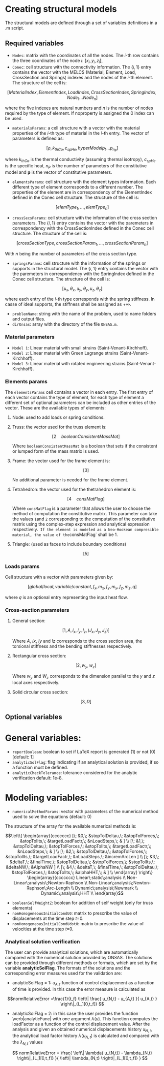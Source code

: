 # Creating structural models

The structural models are defined through a set of variables definitions in a .m script.

## Required variables

* `Nodes`: matrix with the coordinates of all the nodes. The $i$-th row contains the three coordinates of the node $i$: $[x_i , \, y_i ,\, z_i]$,
* `Conec`: cell structure with the connectivity information. The $\{i,1\}$ entry contains the vector with the MELCS (Material, Element, Load, CrossSection and Springs) indexes and the nodes of the $i$-th element.
The structure of the cell is:
```math
[ MaterialIndex, \, ElementIndex, \, LoadIndex, \, CrossSectionIndex, \, SpringIndex, \, Node_1 \dots Node_{n} ]
```
where the five indexes are natural numbers and $n$ is the number of nodes required by the type of element. If noproperty is assigned the $0$ index can be used. 
* `materialsParams`: a cell structure with a vector with the material properties of the $i$-th type of material in the $i$-th entry.
The vector of parameters is defined as:
```math
[ \rho, \, k_{thCo}, \, c_{spHe}, \, hyperModel  p_1 \dots p_{n_P} ]
```
where $k_{thCo}$ is the thermal conductivity (assuming thermal isotropy), $c_{spHe}$ is the specific heat, $n_P$ is the number of parameters of the constitutive model and $\mathbf{p}$ is the vector of constitutive parameters.
* `elementsParams`: cell structure with the element types information. Each different type of element corresponds to a different number. The properties of the element are in correspondency of the ElementIndex defined in the Conec cell structure. The structure of the cell is:
```math
[ elemType_{1}, \dots, elemType_{n} ] 
```
* `crossSecsParams`: cell structure with the information of the cross section parameters. The $\{i,1\}$ entry contains the vector with the paremeters in correspondency with the CrossSectionIndex defined in the Conec cell structure. 
The structure of the cell is:
```math
[crossSectionType, crossSectionParam_{1}, \dots, crossSectionParam_{n}]
```
With $n$ being the number of parameters of the cross section type.
* `springsParams`: cell structure with the information of the springs or supports in the structural model. The $\{i,1\}$ entry contains the vector with the paremeters in correspondency with the SpringIndex defined in the Conec cell structure. 
The structure of the cell is:
```math
[ u_x, \theta_x, u_y, \theta_y, u_z, \theta_z ]
```
where each entry of the $i$-th type corresponds with the spring stiffness. In casse of ideal supports, the stiffness shall be assigned as $+\infty$.
* `problemName`: string with the name of the problem, used to name folders and output files. 
* `dirOnsas`: array with the directory of the file `ONSAS.m`.

### Material parameters

* `Model 1`: Linear material with small strains (Saint-Venant-Kirchhoff).  
* `Model 2`: Linear material with Green Lagrange strains (Saint-Venant-Kirchhoff).  
* `Model 3`: Linear material with rotated engineering strains (Saint-Venant-Kirchhoff).  

### Elements params
  The `elementsParams` cell contains a vector in each entry. The first entry of each vector contains the type of element, for each type of element a different set of optional parameters can be included as other entries of the vector. These are the available types of elements:

1. Node: used to add loads or spring conditions.
1. Truss: the vector used for the truss element is:

   ```math 
   [ 2 \quad booleanConsistentMassMat ]
   ```

   Where `booleanConsistentMassMat` is a boolean that sets if the consistent or lumped form of the mass matrix is used.

1. Frame: the vector used for the frame element is:

   ``` math 
   [ 3 ]
   ```
   
   No additional parameter is needed for the frame element.
   
1. Tetrahedron: the vector used for the thetrahedron element is:

   ``` math 
   [ 4 \quad consMatFlag ] 
   ```
   
   Where `consMatFlag` is a parameter that allows the user to choose the method of computation the constitutive matrix. This parameter can take the values `1`and `2` corresponding to the computation of the constitutive matrix using the complex-step expression and analytical expression respectively.` 
   If the element is modeled as a Neo-Hookean compresible material, the value of the `consMatFlag` shall be 1.
   
1. Triangle: (used as faces to include boundary conditions) 

   ``` math 
   [ 5 ] 
   ```

### Loads params

Cell structure with a vector with parameters given by:

```math
[ global/local,\,  variable/constant,\,  f_x,\, m_x,\,  f_y,\, m_y,\,  f_z,\,  m_z,  q ]
```
where $q$ is an optional entry representing the input heat flow.


### Cross-section parameters

1. General section:

   ```math
   [ 1,A,I_x,I_y,I_z,(J_x,J_y,J_z) ]
   ```
   
   Where $A$, $Ix$, $Iy$ and $Iz$ corresponds to the cross section area, the torsional stiffness and the bending stiffnesses respectively.

1. Rectangular cross section:

   ```math  
   [2,w_y,w_z]
   ```
   
   Where $w_y$ and $W_z$ corresponds to the dimension parallel to the $y$ and $z$ local axes respectively.

1. Solid circular cross section:
   
   ```math 
   [3,D]
   ```



## Optional variables

# General variables:

* `reportBoolean`: boolean to set if LaTeX report is generated (1) or not (0) [default: 1]
* `analyticSolFlag`: flag indicating if an analytical solution is provided, if so a function must be defined.
* `analyticCheckTolerance`: tolerance considered for the analytic verification default: 1e-8.

# Modeling variables:

* `numericalMethodParams`: vector with parameters of the numerical method used to solve the equations (default: 0)

The structure of the array for the available numerical methods is:

```math
\left\{
\begin{array}{ccccccc}
[\; &0,\; &stopTolDeltau,\; &stopTolForces,\; &stopTolIts,\; &targetLoadFactr,\; &nLoadSteps,\; & ] \\
[\; &1,\; &stopTolDeltau,\; &stopTolForces,\; &stopTolIts,\; &targetLoadFactr,\; &nLoadSteps,\; & ] \\
[\; &2,\; &stopTolDeltau,\; &stopTolForces,\; &stopTolIts,\; &targetLoadFactr,\; &nLoadSteps,\; &incremArcLen ] \\
[\; &3,\; &deltaT,\; &finalTime,\; &stopTolDeltau,\; &stopTolForces,\; &stopTolIts,\; &deltaNW,\; &AlphaNW ] \\
[\; &4,\; &deltaT,\; &finalTime,\; &stopTolDeltau,\; &stopTolForces,\; &stopTolIts,\; &alphaHHT,\; & ] \\
\end{array}
\right\}
\begin{array}{ccccccc}
Linear\;static\;analysis \\
Non-Linear\;analysis\;Newton-Raphson \\
Non-Linear\;analysis\;Newton-Raphson\;Arc-Length \\
Dynamic\;analysis\;Newmark \\
Dynamic\;analysis\;HHT \\
\end{array}
```

* `booleanSelfWeightZ`: boolean for addition of self weight (only for truss elements)
* `nonHomogeneousInitialCondU0`: matrix to prescribe the value of displacements at the time step $t$=0.
* `nonHomogeneousInitialCondUdot0`: matrix to prescribe the value of velocities at the time step $t$=0.

###  Analytical solution verification

The user can provide analytical solutions, which are automatically compared with the numerical solution provided by ONSAS. The solutions can be provided through different methods or formats, which are set by the variable __analyticSolFlag__. The formats of the solutions and the corresponding error measures used for the validation are:

* analyticSolFlag = 1: $u_{A,t}$ function of control displacement as a function of time is provided. In this case the error measure is calculated as 
```math
normRelativeError =\frac{1}{t_f} \left\| \frac{  u_{N,t} - u_{A,t}  }{ u_{A,t}  } \right\|_{L_1[0,t_f]} 
```
* analyticSolFlag = 2: in this case the user provides the function \verb|analyticFunc| with one argument $\lambda(u)$. This function computes the loadFactor as a function of the control displacement value. After the analysis and given an obtained numerical displacements history $u_{N,t}$, the analytical load factor history $\lambda(u_{N,t})$ is calculated and compared with the $\lambda_{N,t}$ values
```math
	normRelativeError = \frac{ \left\| \lambda( u_{N,t}) - \lambda_{N,t} \right\|_{L_1[0,t_f]} }{ \left\| \lambda_{N,t} \right\|_{L_1[0,t_f]}  }  
```




